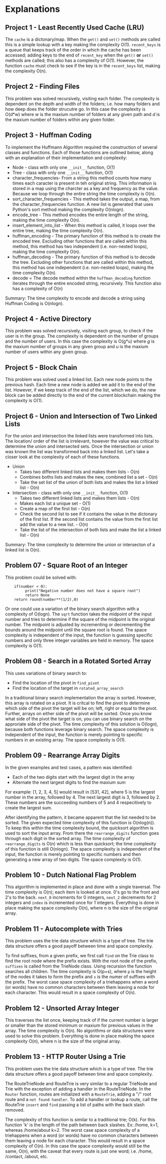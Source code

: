 # Explanations

## Project 1 - Least Recently Used Cache (LRU)
The `cache` is a dictonary/map.  When the `get()` and `set()` methods are called this is a simple lookup with a key making the complexity O(1).  `recent_keys` is a queue that keeps track of the order in which the cache has been accessed; adding keys to the end of `recent_key` when the `get()` **or** `set()` methods are called; this also has a complexity of O(1).  However, the function `cache` must check to see if the key is in the `recent_keys` list, making the complexity O(n).

## Project 2 - Finding Files
This problem was solved recursively, visiting each folder.  The complexity is dependent on the depth and width of the folders; i.e. how many folders and how deep does the folder strucutre go.  In this case the complexity is O(d*w) where _w_ is the maxium number of folders at any given path and _d_ is the maxium number of folders within any given folder.

## Project 3 - Huffman Coding
To implement the Huffmann Algorithm required the construction of several classes and functions.  Each of those functions are outlined below, along with an explanation of their implementation and complexity:

* Node - class with only one `__init__` function, O(1)
* Tree - class with only one `__init__` function, O(1)
* character_frequencies- From a string this method counts how many times each caracter is present in teh original string.  This information is stored in a map using the charcter as a key and frequency as the value.  Because we loop through the entire string the time complexity is O(n).
* sort_character_frequencies - This method takes the output, a map, from the character_frequencies function.  A new list is generated that uses Python's sort method making the complexity O(nlogn).
* encode_tree - This method encodes the entire length of the string, making the time complexity O(n).
* insert_element_into_list - When this method is called, it loops over the entire tree, making the time complexity O(n).
* huffman_encoding - The primary function of this method is to create the encoded tree.  Excluding other functions that are called within this method, this method has two independent (i.e. non-nested loops), making the time complexity O(n).
* huffman_decoding - The primary function of this method is to decode the tree.  Excluding other functions that are called within this method, this method has one independent (i.e. non-nested loops), making the time complexity O(n).  
* decode = The decode method within the `huffman_decoding` function iterates through the entire encoded string, recursively.  This function also has a complexity of O(n) 

Summary:
The time complexity to encode and decode a string using Huffman Coding is O(nlogn).

## Project 4 - Active Directory
This problem was solved recursively, visiting each group, to check if the user is in the group.  The complexity is dependent on the number of groups and the number of users.  In this case the complexity is O(g*u) where _g_ is the maxium number of groups in any given group and _u_ is the maxium number of users within any given group.

## Project 5 - Block Chain
This problem was solved used a linked list.  Each new node points to the previous hash.  Each time a new node is added we add it to the end of the list.  However, if we keep track of the end of the list, which we do, the new block can be added directly to the end of the current blockchain making the complexity is O(1).

## Project 6 - Union and Intersection of Two Linked Lists
For the union and intersection the linked lists were transformed into lists.  The location/ order of the list is irrelevant, however the value was critical to determine the union and intersected sets.  Once the intersection or union was known the list was transformed back into a linked list.  Let's take a closer look at the complexity of each of these functions.

* Union 
    * Takes two different linked lists and makes them lists - O(n)
    * Combines boths lists and makes the new, combined list a set - O(n)
    * Take the set list of the union of both lists and makes the list a linked list - O(n)
* Intersection - class with only one `__init__` function, O(1)
    * Takes two different linked lists and makes them lists - O(n)
    * Makes each list a unique set - O(1)
    * Create a map of the first list - O(n)
    * Check the second list to see if it contains the value in the dictonary of the first list.  If the second list contains the value from the first list add the value to a new list. - O(n)
    * Take the list of the intersection of both lists and make the list a linked list - O(n)

Summary:
The time complexity to determine the union or intersecton of a linked list is O(n).

## Problem 07 - Square Root of an Integer
This problem could be solved with:
```
	if(number < 0):
         print("Negative number does not have a square root")
         return None
	return round(number**(1/2),0)
```

Or one could use a variation of the binary search algorithm with a complexity of O(logn).  The `sqrt` function takes the midpoint of the input number and tries to determine if the square of the midpoint is the original number.  The midpoint is adjusted by incrementing or decrementing the bounds around the midpoint until the square root is found.  The space complexity is independent of the input, the function is guessing specific numbers and only three integer variables are held in memory.  The space complexity is O(1).

## Problem 08 - Search in a Rotated Sorted Array
This uses variations of binary search to:

* Find the location of the pivot in `find_pivot` 
* Find the location of the target in `rotated_array_search`

In a traditional binary search implementation the array is sorted.  However, this array is rotated on a pivot.  It is critcal to find the pivot to determine which side of the pivot the target will be on; left, right or equal to the pivot.  Further, arrays on either side of the pivot will be sorted.  Once you know what side of the pivot the target is on, you can use binary search on the approriate side of the pivot.  The time complexity of this solution is O(logn), because both functions leverage binary search.  The space complexity is independent of the input, the function is merely pointing to specific numbers in an existing array.  The space complexity is O(1).

## Problem 09 - Rearrange Array Digits
In the given examples and test cases, a pattern was identified:
* Each of the two digits start with the largest digit in the array
* Alternate the next largest digits to find the maxium sum

For example:
[1, 2, 3, 4, 5] would result in [531, 42], where 5 is the largest number in the array, followed by 4.  The next largest digit is 3, followed by 2.  These numbers are the succeeding numbers of 5 and 4 respecitively to create the largest sum.

After identifying the pattern, it became apparent that the list needed to be sorted.  The given expected time complexity of this function is O(nlog(n)).  To keep this within the time complexity bound, the quicksort algorithm is used to sort the input array.  From there the `rearrange_digits` function goes through each digit in the sorted array.  The time complexity of `rearrange_digits` is O(n) which is less than quicksort; the time complexity of this function is still O(nlogn).  The space complexity is independent of the input, the function is merely pointing to specific numbers and then generating a new array of two digits.  The space complexity is O(1).

## Problem 10 - Dutch National Flag Problem
This algorithm is implemented in place and done with a single traversal.  The time complexity is O(n); each item is looked at once. 0's go to the front and 2's to the back.  `next_0` increments for 0 integers, `next_2` decrements for 2 integers and `index` is incremented once for 1 integers.  Everything is done in place making the space complexity O(n), where n is the size of the original array.

## Problem 11 - Autocomplete with Tries
This problem uses the trie data structure which is a type of tree.  The trie data structure offers a good payoff between time and space complexity.

To find suffixes, from a given prefix, we first call `find` on the Trie class to find the root node where the prefix exists. With the root node of the prefix, `suffixes` is called from the TrieNode class. Using recursion the function searches all children.  The time complexity is O(p+s), where `p` is the height of the nodes it takes to form the prefix and `s` is the numer of suffixes with the prefix.  The worst case space complexity of a triehappens when a word (or words) have no common characters between them leaving a node for each character. This would result in a space complexity of O(n).

## Problem 12 - Unsorted Array Integer
This traverses the list once, keeping track of if the current number is larger or smaller than the stored minimum or maxium for previous values in the array.  The time complexity is O(n).  No algorithms or data structures were used to solve this problem.  Everything is done in place making the space complexity O(n), where n is the size of the original array.

## Problem 13 - HTTP Router Using a Trie
This problem uses the trie data structure which is a type of tree.  The trie data structure offers a good payoff between time and space complexity.

The RouteTrieNode and RouteTrie is very similar to a regular TrieNode and Trie with the exception of adding a handler in the RouteTrieNode. In the `Router` function, routes are initialized with a `RouteTrie`, adding a "/" root route and a `not found handler`. To add a handler or lookup a route, call the RouteTrie `insert` and `find` passing a list of paths with the back slash removed.

The complexity of this function is similar to a traditional trie; O(k).  For this function 'k' is the length of the path between back slashes.  Ex: /home, k=1, whereas /home/about k=2.  The worst case space complexity of a triehappens when a word (or words) have no common characters between them leaving a node for each character. This would result in a space complexity of O(n).  In this case the space complexity would still be the same, O(n), with the caveat that every route is just one word; i.e. /home, /contact, /about, etc.